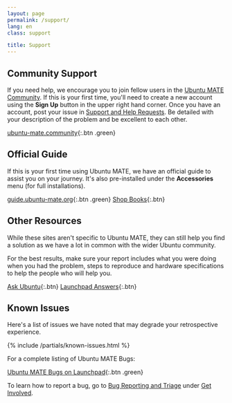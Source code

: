```yaml
---
layout: page
permalink: /support/
lang: en
class: support

title: Support
---
```


## Community Support

If you need help, we encourage you to join fellow users in the
[Ubuntu MATE Community](https://ubuntu-mate.community/). If this is your
first time, you'll need to create a new account using the **Sign Up**
button in the upper right hand corner. Once you have an account, post
your issue in [Support and Help Requests](https://ubuntu-mate.community/c/support/10). Be detailed with
your description of the problem and be excellent to each other.

[ubuntu-mate.community](https://ubuntu-mate.community){:.btn .green}


## Official Guide

If this is your first time using Ubuntu MATE, we have an official guide 
to assist you on your journey. It's also pre-installed under the 
**Accessories** menu (for full installations).

[guide.ubuntu-mate.org](https://guide.ubuntu-mate.org){:.btn .green}
[Shop Books](/shop/books/){:.btn}


## Other Resources

While these sites aren't specific to Ubuntu MATE, they can still help
you find a solution as we have a lot in common with the wider Ubuntu community.

For the best results, make sure your report includes what you
were doing when you had the problem, steps to reproduce and hardware specifications
to help the people who will help you.

[Ask Ubuntu](https://askubuntu.com){:.btn}
[Launchpad Answers](https://answers.launchpad.net/){:.btn}

## Known Issues

Here's a list of issues we have noted that may degrade your retrospective experience.

{% include /partials/known-issues.html %}

For a complete listing of Ubuntu MATE Bugs:

[Ubuntu MATE Bugs on Launchpad](https://bugs.launchpad.net/ubuntu-mate){:.btn .green}

To learn how to report a bug, go to [Bug Reporting and Triage](/get-involved/bug-triage/) under [Get Involved](/get-involved/).
